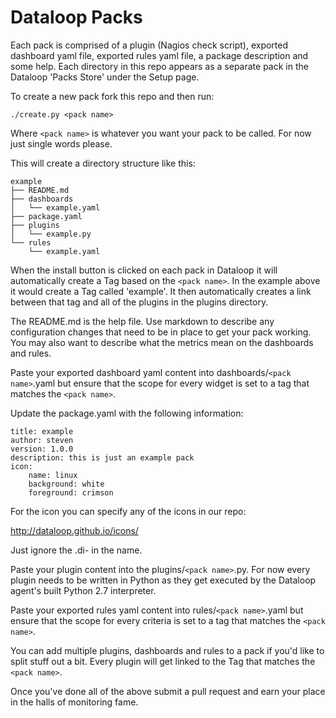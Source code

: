 # Dataloop Packs

Each pack is comprised of a plugin (Nagios check script), exported dashboard yaml file, exported rules yaml file, a
package description and some help. Each directory in this repo appears as a separate pack in the Dataloop 'Packs Store'
under the Setup page.

To create a new pack fork this repo and then run:

```./create.py <pack name>```

Where `<pack name>` is whatever you want your pack to be called. For now just single words please.

This will create a directory structure like this:

```
example
├── README.md
├── dashboards
│   └── example.yaml
├── package.yaml
├── plugins
│   └── example.py
└── rules
    └── example.yaml
```

When the install button is clicked on each pack in Dataloop it will automatically create a Tag based on the `<pack name>`.
In the example above it would create a Tag called 'example'. It then automatically creates a link between that tag and
all of the plugins in the plugins directory.

The README.md is the help file. Use markdown to describe any configuration changes that need to be in place to get your
pack working. You may also want to describe what the metrics mean on the dashboards and rules.

Paste your exported dashboard yaml content into dashboards/`<pack name>`.yaml but ensure that the scope for every widget
is set to a tag that matches the `<pack name>`.

Update the package.yaml with the following information:

```
title: example
author: steven
version: 1.0.0
description: this is just an example pack
icon:
    name: linux
    background: white
    foreground: crimson
```

For the icon you can specify any of the icons in our repo:

http://dataloop.github.io/icons/

Just ignore the .di- in the name.

Paste your plugin content into the plugins/`<pack name>`.py. For now every plugin needs to be written in Python as they
get executed by the Dataloop agent's built Python 2.7 interpreter.

Paste your exported rules yaml content into rules/`<pack name>`.yaml but ensure that the scope for every criteria
is set to a tag that matches the `<pack name>`.

You can add multiple plugins, dashboards and rules to a pack if you'd like to split stuff out a bit. Every plugin will
get linked to the Tag that matches the `<pack name>`.

Once you've done all of the above submit a pull request and earn your place in the halls of monitoring fame.